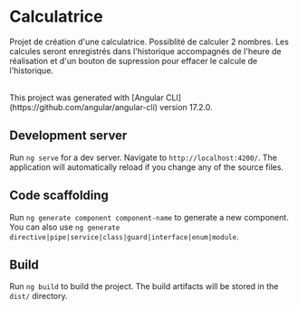 # Calculatrice
Projet de création d'une calculatrice.
Possiblité de calculer 2 nombres. Les calcules seront enregistrés dans l'historique accompagnés de l'heure de réalisation et d'un bouton de supression pour effacer le calcule de l'historique.

<br>
This project was generated with [Angular CLI](https://github.com/angular/angular-cli) version 17.2.0.

## Development server

Run `ng serve` for a dev server. Navigate to `http://localhost:4200/`. The application will automatically reload if you change any of the source files.

## Code scaffolding

Run `ng generate component component-name` to generate a new component. You can also use `ng generate directive|pipe|service|class|guard|interface|enum|module`.

## Build

Run `ng build` to build the project. The build artifacts will be stored in the `dist/` directory.
